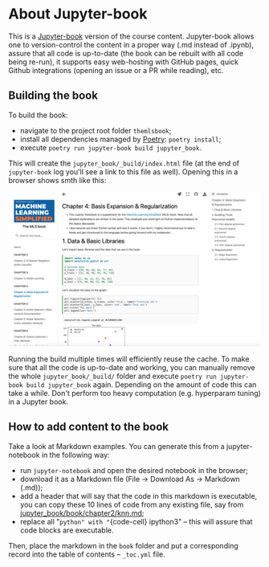 # About Jupyter-book 

This is a [Jupyter-book](https://jupyterbook.org/en/stable/start/create.html) version of the course content. Jupyter-book allows one to version-control the content in a proper way (.md instead of .ipynb), assure that all code is up-to-date (the book can be rebuilt with all code being re-run), it supports easy web-hosting with GitHub pages, quick Github integrations (opening an issue or a PR while reading), etc.  

## Building the book

To build the book:

- navigate to the project root folder `themlsbook`;
- install all dependencies managed by [Poetry](https://python-poetry.org/docs/basic-usage/): `poetry install`;
- execute `poetry run jupyter-book build jupyter_book`.

This will create the `jupyter_book/_build/index.html` file (at the end of `jupyter-book` log you'll see a link to this file as well). Opening this in a browser shows smth like this:

![](_static/img/jup_book_screenshot.png)

Running the build multiple times will efficiently reuse the cache. To make sure that all the code is up-to-date and working, you can manually remove the whole `jupyter_book/_build/` folder and execute `poetry run jupyter-book build jupyter_book` again. Depending on the amount of code this can take a while. Don't perform too heavy computation (e.g. hyperparam tuning) in a Jupyter book.

## How to add content to the book

Take a look at Markdown examples. You can generate this from a jupyter-notebook in the following way:

 - run `jupyter-notebook` and open the desired notebook in the browser;
 - download it as a Markdown file (File -> Download As -> Markdown (.md));
 - add a header that will say that the code in this markdown is executable, you can copy these 10 lines of code from any existing file, say from [jupyter\_book/book/chapter2/knn.md](book/chapter2/knn.md);
 - replace all "```python" with "```{code-cell} ipython3" – this will assure that code blocks are executable.

Then, place the markdown in the `book` folder and put a corresponding record into the table of contents – `_toc.yml` file. 
